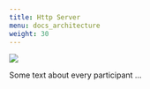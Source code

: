 ```yaml
---
title: Http Server
menu: docs_architecture
weight: 30
---
```


![](/img/diagrams/http_server.svg)

Some text about every participant ...